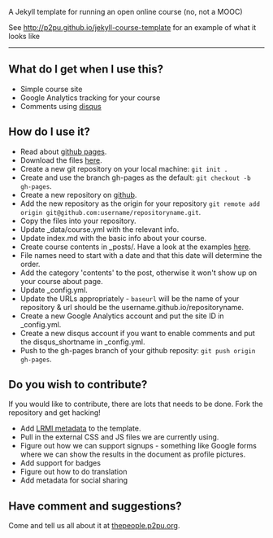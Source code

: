 A Jekyll template for running an open online course (no, not a MOOC)

See http://p2pu.github.io/jekyll-course-template for an example of what it looks like

---

## What do I get when I use this?

- Simple course site
- Google Analytics tracking for your course
- Comments using [disqus](http://disqus.com/)

## How do I use it?

- Read about [github pages](http://pages.github.com/).
- Download the files [here](https://github.com/p2pu/jekyll-course-template/archive/gh-pages.zip).
- Create a new git repository on your local machine: `git init .`
- Create and use the branch gh-pages as the default: `git checkout -b gh-pages`.
- Create a new repository on [github](https://github.com).
- Add the new repository as the origin for your repository `git remote add origin git@github.com:username/repositoryname.git`.
- Copy the files into your repository.
- Update _data/course.yml with the relevant info.
- Update index.md with the basic info about your course.
- Create course contents in _posts/. Have a look at the examples [here](https://github.com/p2pu/course-2-jekyll/tree/gh-pages/_posts).
 - File names need to start with a date and that this date will determine the order. 
 - Add the category 'contents' to the post, otherwise it won't show up on your course about page.
- Update _config.yml.
 - Update the URLs appropriately - `baseurl` will be the name of your repository & url should be the username.github.io/repositoryname.
 - Create a new Google Analytics account and put the site ID in _config.yml.
 - Create a new disqus account if you want to enable comments and put the disqus_shortname in _config.yml.
- Push to the gh-pages branch of your github reposity: `git push origin gh-pages`.

## Do you wish to contribute?

If you would like to contribute, there are lots that needs to be done. Fork the repository and get hacking!

- Add [LRMI metadata](http://www.lrmi.net) to the template.
- Pull in the external CSS and JS files we are currently using.
- Figure out how we can support signups - something like Google forms where we can show the results in the document as profile pictures.
- Add support for badges
- Figure out how to do translation
- Add metadata for social sharing

## Have comment and suggestions?

Come and tell us all about it at [thepeople.p2pu.org](http://thepeople.p2pu.org).

